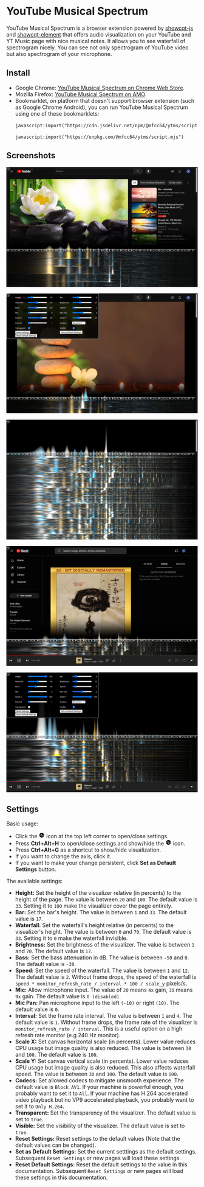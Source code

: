 # YouTube Musical Spectrum

YouTube Musical Spectrum is a browser extension powered by [showcqt-js](https://github.com/mfcc64/showcqt-js)
and [showcqt-element](https://github.com/mfcc64/showcqt-element) that offers audio visualization on your
YouTube and YT Music page with nice musical notes. It allows you to see waterfall of spectrogram nicely.
You can see not only spectrogram of YouTube video but also spectrogram of your microphone.

## Install

- Google Chrome: [YouTube Musical Spectrum on Chrome Web Store](https://bit.ly/youtube-musical-spectrum).
- Mozilla Firefox: [YouTube Musical Spectrum on AMO](https://addons.mozilla.org/en-US/firefox/addon/youtube-musical-spectrum/).
- Bookmarklet, on platform that doesn't support browser extension (such as Google Chrome Android),
  you can run YouTube Musical Spectrum using one of these bookmarklets:
    ```
    javascript:import("https://cdn.jsdelivr.net/npm/@mfcc64/ytms/script.mjs")
    ```
    ```
    javascript:import("https://unpkg.com/@mfcc64/ytms/script.mjs")
    ```

## Screenshots

![screenshot](screenshots/00.png)

![screenshot](screenshots/01.png)

![screenshot](screenshots/02.png)

![screenshot](screenshots/03.png)

![screenshot](screenshots/04.png)

## Settings

Basic usage:
- Click the ![Settings](modules/@mfcc64/ytms-assets@1.0.0/icon-16.png) icon at the top left corner to open/close settings.
- Press **Ctrl+Alt+H** to open/close settings and show/hide the ![Settings](modules/@mfcc64/ytms-assets@1.0.0/icon-16.png) icon.
- Press **Ctrl+Alt+G** as a shortcut to show/hide visualization.
- If you want to change the axis, click it.
- If you want to make your change persistent, click **Set as Default Settings** button.

The available settings:
- **Height:** Set the height of the visualizer relative (in percents) to the height of the page. The value is between `20` and `100`.
  The default value is `33`. Setting it to `100` make the visualizer cover the page entirely.
- **Bar:** Set the bar's height. The value is between `1` and `33`. The default value is `17`.
- **Waterfall:** Set the waterfall's height relative (in percents) to the visualizer's height. The value is between `0` and `70`.
  The default value is `33`. Setting it to `0` make the waterfall invisible.
- **Brightness:** Set the brightness of the visualizer. The value is between `1` and `70`. The default value is `17`.
- **Bass:** Set the bass attenuation in dB. The value is between `-50` and `0`. The default value is `-30`.
- **Speed:** Set the speed of the waterfall. The value is between `1` and `12`. The default value is `2`.
  Without frame drops, the speed of the waterfall is `speed * monitor_refresh_rate / interval * 100 / scale_y` pixels/s.
- **Mic:** Allow microphone input. The value of `20` means `4x` gain, `30` means `9x` gain. The default value is `0 (disabled)`.
- **Mic Pan:** Pan microphone input to the left `(-10)` or right `(10)`. The default value is `0`.
- **Interval:** Set the frame rate interval. The value is between `1` and `4`. The default value is `1`.
  Without frame drops, the frame rate of the visualizer is `monitor_refresh_rate / interval`. This is a useful option
  on a high refresh rate monitor (e.g 240 Hz monitor).
- **Scale X:** Set canvas horizontal scale (in percents). Lower value reduces CPU usage but image quality is also reduced.
  The value is between `30` and `100`. The default value is `100`.
- **Scale Y:** Set canvas vertical scale (in percents). Lower value reduces CPU usage but image quality is also reduced.
  This also affects waterfall speed. The value is between `30` and `100`. The default value is `100`.
- **Codecs:** Set allowed codecs to mitigate unsmooth experience. The default value is `Block AV1`. If
  your machine is powerful enough, you probably want to set it to `All`. If your machine has H.264 accelerated
  video playback but no VP9 accelerated playback, you probably want to set it to `Only H.264`.
- **Transparent:** Set the transparency of the visualizer. The default value is set to `true`.
- **Visible:** Set the visibility of the visualizer. The default value is set to `true`.
- **Reset Settings:** Reset settings to the default values (Note that the default values can be changed).
- **Set as Default Settings:** Set the current setttings as the default settings. Subsequent `Reset Settings` or new pages
  will load these settings.
- **Reset Default Settings:** Reset the default settings to the value in this documentation. Subsequent `Reset Settings`
  or new pages will load these settings in this documentation.

  
